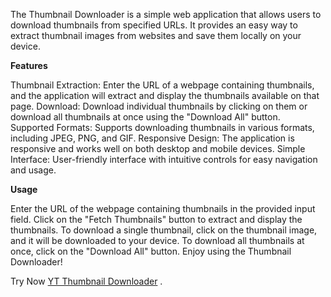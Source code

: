 The Thumbnail Downloader is a simple web application that allows users to download thumbnails from specified URLs. It provides an easy way to extract thumbnail images from websites and save them locally on your device.

**Features**

Thumbnail Extraction: Enter the URL of a webpage containing thumbnails, and the application will extract and display the thumbnails available on that page.
Download: Download individual thumbnails by clicking on them or download all thumbnails at once using the "Download All" button.
Supported Formats: Supports downloading thumbnails in various formats, including JPEG, PNG, and GIF.
Responsive Design: The application is responsive and works well on both desktop and mobile devices.
Simple Interface: User-friendly interface with intuitive controls for easy navigation and usage.

**Usage**

Enter the URL of the webpage containing thumbnails in the provided input field.
Click on the "Fetch Thumbnails" button to extract and display the thumbnails.
To download a single thumbnail, click on the thumbnail image, and it will be downloaded to your device.
To download all thumbnails at once, click on the "Download All" button.
Enjoy using the Thumbnail Downloader!

Try Now  [YT Thumbnail Downloader](https://snapsave.link)
.
